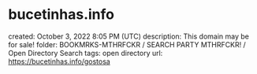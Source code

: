 # bucetinhas.info

created: October 3, 2022 8:05 PM (UTC)
description: This domain may be for sale!
folder: BOOKMRKS-MTHRFCKR / SEARCH PARTY MTHRFCKR! / Open Directory Search
tags: open directory
url: https://bucetinhas.info/gostosa